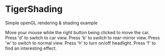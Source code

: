 # TigerShading
Simple openGL rendering &amp; shading example

Move your mouse while the right button being clicked to move the car.
Press 'd' to switch to car view.
Press 'b' to switch to rear-mirror view.
Press 'w' to switch to normal view.
Press 'h' to turn on/off headlight.
Press 'f' to find an interesting effect.
